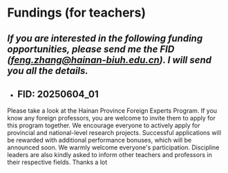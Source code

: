 # Fundings (for teachers)

## *If you are interested in the following funding opportunities, please send me the FID (feng.zhang@hainan-biuh.edu.cn). I will send you all the details.*


- ## FID: 20250604_01

Please take a look at the Hainan Province Foreign Experts Program. If you know any foreign professors, you are welcome to invite them to apply for this program together. We encourage everyone to actively apply for provincial and national-level research projects. Successful applications will be rewarded with additional performance bonuses, which will be announced soon. We warmly welcome everyone's participation. Discipline leaders are also kindly asked to inform other teachers and professors in their respective fields. Thanks a lot 

